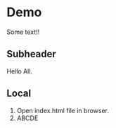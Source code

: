 # Demo

Some text!!

## Subheader

Hello All.

## Local

1. Open index.html file in browser.
2. ABCDE
